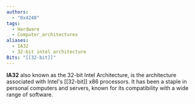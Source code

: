 ```yaml
---
authors: 
  - "0x4248"
tags:
  - Hardware
  - Computer_architectures
aliases:
  - IA32
  - 32-bit intel architecture
Bits: "[[32-bit]]"
---
```

**IA32** also known as the 32-bit Intel Architecture, is the architecture associated with Intel's [[32-bit]] x86 processors. It has been a staple in personal computers and servers, known for its compatibility with a wide range of software.